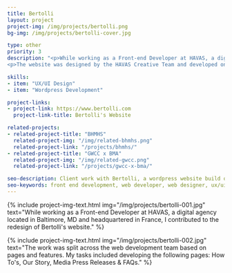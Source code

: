 ```yaml
---
title: Bertolli
layout: project
project-img: /img/projects/bertolli.png
bg-img: /img/projects/bertolli-cover.jpg

type: other
priority: 3
description: "<p>While working as a Front-end Developer at HAVAS, a digital agency located in Baltimore, MD, I contributed to the redesign of Bertolli's website.  My work includes developing the website pages: How To's, Our Story, Media Press Releases & FAQs.</p>
<p>The website was designed by the HAVAS Creative Team and developed on the Wordpress platform.</p>"

skills:
- item: "UX/UI Design"
- item: "Wordpress Development"

project-links:
- project-link: https://www.bertolli.com
  project-link-title: Bertolli's Website

related-projects:
- related-project-title: "BHMHS"
  related-project-img: "/img/related-bhmhs.png"
  related-project-link: "/projects/bhmhs/"
- related-project-title: "GWCC x BMA"
  related-project-img: "/img/related-gwcc.png"
  related-project-link: "/projects/gwcc-x-bma/"

seo-description: Client work with Bertolli, a wordpress website build out completed at Havas
seo-keywords: front end development, web developer, web designer, ux/ui designer, baltimore, atlanta, wordpress developer, static website developer, javascript, black woman, tech, black woman in tech, montier kess, STEM, entrepreneurship, svncrwns, atlanta, strategy
---
```


{% include project-img-text.html img="/img/projects/bertolli-001.jpg" text="While working as a Front-end Developer at HAVAS, a digital agency located in Baltimore, MD and headquartered in France, I contributed to the redesign of Bertolli's website." %}

{% include project-img-text.html img="/img/projects/bertolli-002.jpg" text="The work was split across the web development team based on pages and features. My tasks included developing the following pages: How To's, Our Story, Media Press Releases & FAQs." %}
